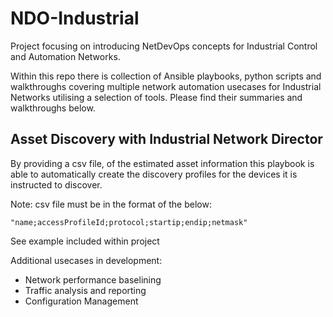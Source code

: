 # NDO-Industrial

Project focusing on introducing NetDevOps concepts for Industrial Control and Automation Networks.

Within this repo there is collection of Ansible playbooks, python scripts and walkthroughs covering multiple network automation usecases for Industrial Networks utilising a selection of tools. Please find their summaries and walkthroughs below.

## Asset Discovery with Industrial Network Director

By providing a csv file, of the estimated asset information this playbook is able to automatically create the discovery profiles for the devices it is instructed to discover. 

Note: csv file must be in the format of the below:

```"name;accessProfileId;protocol;startip;endip;netmask"``` 

See example included within project

Additional usecases in development:

* Network performance baselining
* Traffic analysis and reporting
* Configuration Management
